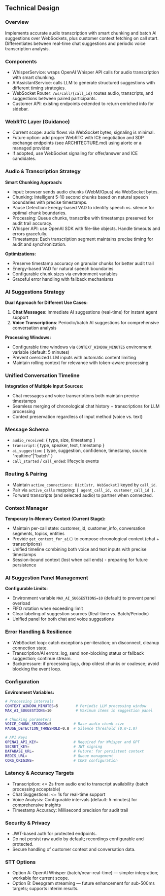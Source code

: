 ## Technical Design

### Overview
Implements accurate audio transcription with smart chunking and batch AI suggestions over WebSockets, plus customer context fetching on call start. Differentiates between real-time chat suggestions and periodic voice transcription analysis.

### Components
- WhisperService: wraps OpenAI Whisper API calls for audio transcription with smart chunking.
- AIAssistantService: calls LLM to generate structured suggestions with different timing strategies.
- WebSocket Router: `/ws/call/{call_id}` routes audio, transcripts, and suggestions between paired participants.
- Customer API: existing endpoints extended to return enriched info for sidebar.

### WebRTC Layer (Guidance)
- Current scope: audio flows via WebSocket bytes; signaling is minimal.
- Future option: add proper WebRTC with ICE negotiation and SDP exchange endpoints (see ARCHITECTURE.md) using aiortc or a managed provider.
- If adopted, use WebSocket signaling for offer/answer and ICE candidates.

### Audio & Transcription Strategy
**Smart Chunking Approach:**
- Input: browser sends audio chunks (WebM/Opus) via WebSocket bytes.
- Chunking: Intelligent 5-10 second chunks based on natural speech boundaries with precise timestamps.
- Pause Detection: Energy-based VAD to identify speech vs. silence for optimal chunk boundaries.
- Processing: Queue chunks, transcribe with timestamps preserved for audit trail accuracy.
- Whisper API: use OpenAI SDK with file-like objects. Handle timeouts and errors gracefully.
- Timestamps: Each transcription segment maintains precise timing for audit and synchronization.

**Optimizations:**
- Preserve timestamp accuracy on granular chunks for better audit trail
- Energy-based VAD for natural speech boundaries
- Configurable chunk sizes via environment variables
- Graceful error handling with fallback mechanisms

### AI Suggestions Strategy
**Dual Approach for Different Use Cases:**
1. **Chat Messages**: Immediate AI suggestions (real-time) for instant agent support
2. **Voice Transcriptions**: Periodic/batch AI suggestions for comprehensive conversation analysis

**Processing Windows:**
- Configurable time windows via `CONTEXT_WINDOW_MINUTES` environment variable (default: 5 minutes)
- Prevent oversized LLM inputs with automatic content limiting
- Maintain rolling context for relevance with token-aware processing

### Unified Conversation Timeline
**Integration of Multiple Input Sources:**
- Chat messages and voice transcriptions both maintain precise timestamps
- Seamless merging of chronological chat history + transcriptions for LLM processing
- Context preservation regardless of input method (voice vs. text)

### Message Schema
- `audio_received`: { type, size, timestamp }
- `transcript`: { type, speaker, text, timestamp }
- `ai_suggestion`: { type, suggestion, confidence, timestamp, source: "realtime"|"batch" }
- `call_started` / `call_ended`: lifecycle events

### Routing & Pairing
- Maintain `active_connections: Dict[str, WebSocket]` keyed by `call_id`.
- Pair via `active_calls` mapping: `{ agent_call_id, customer_call_id }`.
- Forward transcripts (and selected audio) to partner when connected.

### Context Manager
**Temporary In-Memory Context (Current Stage):**
- Maintain per-call state: customer_id, customer_info, conversation segments, topics, entities
- Provide `get_context_for_ai()` to compose chronological context (chat + transcriptions)
- Unified timeline combining both voice and text inputs with precise timestamps
- Session-bound context (lost when call ends) - preparing for future persistence

### AI Suggestion Panel Management
**Configurable Limits:**
- Environment variable `MAX_AI_SUGGESTIONS=10` (default) to prevent panel overload
- FIFO rotation when exceeding limit
- Clear labeling of suggestion sources (Real-time vs. Batch/Periodic)
- Unified panel for both chat and voice suggestions

### Error Handling & Resilience
- WebSocket loop: catch exceptions per-iteration; on disconnect, cleanup connection state.
- Transcription/AI errors: log, send non-blocking status or fallback suggestion; continue stream.
- Backpressure: if processing lags, drop oldest chunks or coalesce; avoid blocking the event loop.

### Configuration
**Environment Variables:**
```bash
# Processing intervals
CONTEXT_WINDOW_MINUTES=5        # Periodic LLM processing window
MAX_AI_SUGGESTIONS=10           # Maximum items in suggestion panel

# Chunking parameters  
VOICE_CHUNK_SECONDS=5          # Base audio chunk size
PAUSE_DETECTION_THRESHOLD=0.8  # Silence threshold (0.0-1.0)

# API Keys
OPENAI_API_KEY=                # Required for Whisper and GPT
SECRET_KEY=                    # JWT signing
DATABASE_URL=                  # Future: for persistent context
REDIS_URL=                     # Queue management
CORS_ORIGINS=                  # CORS configuration
```

### Latency & Accuracy Targets
- Transcription: <= 2s from audio end to transcript availability (batch processing acceptable)
- Chat Suggestions: <= 1s for real-time support
- Voice Analysis: Configurable intervals (default: 5 minutes) for comprehensive insights
- Timestamp Accuracy: Millisecond precision for audit trail

### Security & Privacy
- JWT-based auth for protected endpoints.
- Do not persist raw audio by default; recordings configurable and protected.
- Secure handling of customer context and conversation data.

### STT Options
- Option A: OpenAI Whisper (batch/near-real-time) — simpler integration; workable for current scope.
- Option B: Deepgram streaming — future enhancement for sub-500ms targets; supports interim results.
